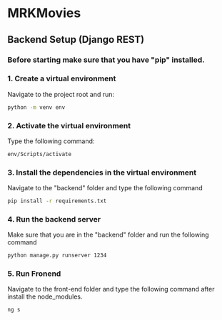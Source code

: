 # MRKMovies

## Backend Setup (Django REST) 
### Before starting make sure that you have "pip" installed.
### 1. Create a virtual environment
   Navigate to the project root and run:
   ```bash
python -m venv env
  ```

### 2. Activate the virtual environment
  Type the following command:

```bash
env/Scripts/activate 
```

### 3. Install the dependencies in the virtual environment
   Navigate to the "backend" folder and type the following command

```bash
pip install -r requirements.txt
```

### 4. Run the backend server 
Make sure that you are in the "backend" folder and run the following command
```bash
python manage.py runserver 1234
```

### 5. Run Fronend 
Navigate to the front-end folder and type the following command after install the node_modules. 

```bash
ng s 
```
